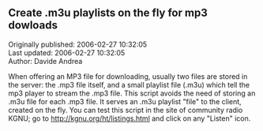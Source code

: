 ## Create .m3u playlists on the fly for mp3 dowloads  
Originally published: 2006-02-27 10:32:05  
Last updated: 2006-02-27 10:32:05  
Author: Davide Andrea  
  
When offering an MP3 file for downloading, usually two files are stored in the server: the .mp3 file itself, and a small playlist file (.m3u) which tell the mp3 player to stream the .mp3 file.
This script avoids the need of storing an .m3u file for each .mp3 file. It serves an .m3u playlist "file" to the client, created on the fly.
You can test this script in the site of community radio KGNU; go to http://kgnu.org/ht/listings.html and click on any "Listen" icon.